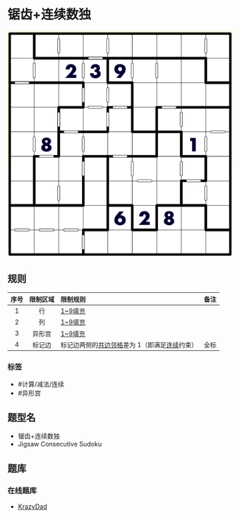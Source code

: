 # 锯齿+连续数独
<!-- START doctoc generated TOC please keep comment here to allow auto update -->
<!-- DON'T EDIT THIS SECTION, INSTEAD RE-RUN doctoc TO UPDATE -->

<!-- END doctoc generated TOC please keep comment here to allow auto update -->

![题](../../../images/sudoku/锯齿+连续数独.png)

## 规则

| 序号  | 限制区域 | 限制规则                        | 备注  |
|:---:|:----:|:----------------------------|:---:|
|  1  |  行   | [1~9填充]                     |     |
|  2  |  列   | [1~9填充]                     |     |
|  3  | 异形宫  | [1~9填充]                     |     |
|  4  | 标记边  | 标记边两侧的[共边邻格]差为 1（即满足[连续]约束） | 全标  |

### 标签

- #计算/减法/连续
- #异形宫

## 题型名

- 锯齿+连续数独
- Jigsaw Consecutive Sudoku

## 题库

### 在线题库

- [KrazyDad](https://krazydad.com/play/jigcon/)

[1~9填充]: ../../../rules/rules.md#1to9填充

[共边邻格]: ../../../../../../rules/rules.md#共边邻格

[连续]: ../../../../../../rules/rules.md#连续
